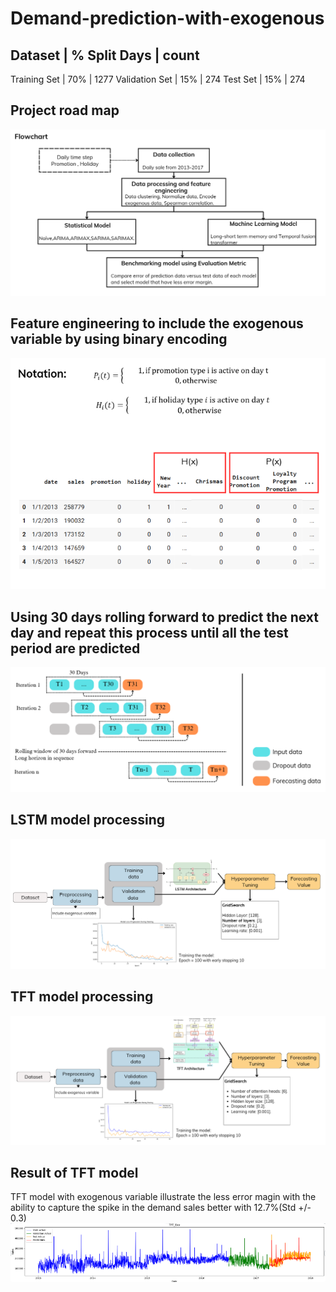 # Demand-prediction-with-exogenous
Dataset        |   % Split Days |   count 
------------------------------------------
Training Set   |       70%      |   1277 
Validation Set |       15%      |   274 
Test Set       |       15%      |   274
## Project road map
![1](https://github.com/Sunghork/Demand-prediction-for-fmcg-sale-with-exogenous/blob/main/Report/image.png)

## Feature engineering to include the exogenous variable by using binary encoding
![1](https://github.com/Sunghork/Demand-prediction-for-fmcg-sale-with-exogenous/blob/main/Report/image-1.png)

## Using 30 days rolling forward to predict the next day and repeat this process until all the test period are predicted
![1](https://github.com/Sunghork/Demand-prediction-for-fmcg-sale-with-exogenous/blob/main/Report/image-2.png)

## LSTM model processing
![1](https://github.com/Sunghork/Demand-prediction-for-fmcg-sale-with-exogenous/blob/main/Report/image-3.png)

## TFT model processing
![1](https://github.com/Sunghork/Demand-prediction-for-fmcg-sale-with-exogenous/blob/main/Report/image-4.png)

## Result of TFT model
TFT model with exogenous variable illustrate the less error magin with the ability to capture the spike in the demand sales better with 12.7%(Std +/- 0.3)
![1](https://github.com/Sunghork/Demand-prediction-for-fmcg-sale-with-exogenous/blob/main/Report/image-5.png)
